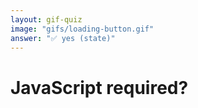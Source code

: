 ```yaml
---
layout: gif-quiz
image: "gifs/loading-button.gif"
answer: "✅ yes (state)"
---
```


# JavaScript required?